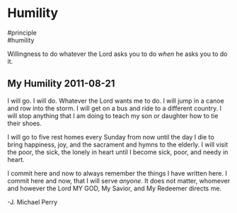 # Humility  
#principle   
#humility  
  
Willingness to do whatever the Lord asks you to do *when* he asks you to do it.  
  
## My Humility 2011-08-21  
I will go. I will do. Whatever the Lord wants me to do. I will jump in a canoe and row into the storm. I will get on a bus and ride to a different country. I will stop anything that I am doing to teach my son or daughter how to tie their shoes.   
  
I will go to five rest homes every Sunday from now until the day I die to bring happiness, joy, and the sacrament and hymns to the elderly. I will visit the poor, the sick, the lonely in heart until I become sick, poor, and needy in heart.  
  
I commit here and now to always remember the things I have written here. I commit here and now, that I will serve *anyone*. It does not matter, whomever and however the Lord MY GOD, My Savior, and My Redeemer directs me.  
  
-J. Michael Perry